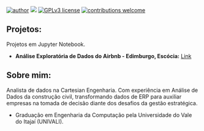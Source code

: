 [![author](https://img.shields.io/badge/author-jonascesconetto-red.svg)](https://www.linkedin.com/in/jonascesconetto) 
[![](https://img.shields.io/badge/python-3.7+-blue.svg)](https://www.python.org/downloads/release/python-365/) 
[![GPLv3 license](https://img.shields.io/badge/License-GPLv3-blue.svg)](http://perso.crans.org/besson/LICENSE.html) 
[![contributions welcome](https://img.shields.io/badge/contributions-welcome-brightgreen.svg?style=flat)](https://github.com/jonascesconetto/data_science/issues)

<!-- <p align="center">
  <img src="_img/banner.png" >
</p> -->

## Projetos: 
Projetos em Jupyter Notebook.
* **Análise Exploratória de Dados do Airbnb - Edimburgo, Escócia:** [Link](https://github.com/jonascesconetto/data_science/blob/main/Analisando_os_Dados_do_Airbnb_(Edinburgh_Scotland).ipynb)

## Sobre mim:

Analista de dados na Cartesian Engenharia. Com experiência em Análise de Dados da construção civil, transformando dados de ERP para auxiliar empresas na tomada de decisão diante dos desafios da gestão estratégica.

* Graduação em Engenharia da Computação pela Universidade do Vale do Itajaí (UNIVALI).

<!-- Data Analyst at Cartesian Engenharia. Experience in Civil Construction Data Analysis, transforming ERP data to assist companies in decision making in the face of strategic management challenges. -->

<!-- * Bachelor's degree in Computer Engineering from University of Vale do Itajaí (UNIVALI). -->

